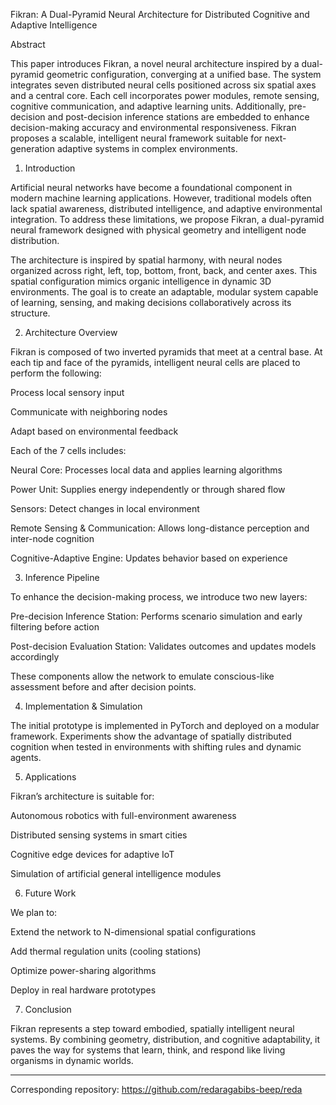 Fikran: A Dual-Pyramid Neural Architecture for Distributed Cognitive and Adaptive Intelligence

Abstract

This paper introduces Fikran, a novel neural architecture inspired by a dual-pyramid geometric configuration, converging at a unified base. The system integrates seven distributed neural cells positioned across six spatial axes and a central core. Each cell incorporates power modules, remote sensing, cognitive communication, and adaptive learning units. Additionally, pre-decision and post-decision inference stations are embedded to enhance decision-making accuracy and environmental responsiveness. Fikran proposes a scalable, intelligent neural framework suitable for next-generation adaptive systems in complex environments.

1. Introduction

Artificial neural networks have become a foundational component in modern machine learning applications. However, traditional models often lack spatial awareness, distributed intelligence, and adaptive environmental integration. To address these limitations, we propose Fikran, a dual-pyramid neural framework designed with physical geometry and intelligent node distribution.

The architecture is inspired by spatial harmony, with neural nodes organized across right, left, top, bottom, front, back, and center axes. This spatial configuration mimics organic intelligence in dynamic 3D environments. The goal is to create an adaptable, modular system capable of learning, sensing, and making decisions collaboratively across its structure.

2. Architecture Overview

Fikran is composed of two inverted pyramids that meet at a central base. At each tip and face of the pyramids, intelligent neural cells are placed to perform the following:

Process local sensory input

Communicate with neighboring nodes

Adapt based on environmental feedback


Each of the 7 cells includes:

Neural Core: Processes local data and applies learning algorithms

Power Unit: Supplies energy independently or through shared flow

Sensors: Detect changes in local environment

Remote Sensing & Communication: Allows long-distance perception and inter-node cognition

Cognitive-Adaptive Engine: Updates behavior based on experience


3. Inference Pipeline

To enhance the decision-making process, we introduce two new layers:

Pre-decision Inference Station: Performs scenario simulation and early filtering before action

Post-decision Evaluation Station: Validates outcomes and updates models accordingly


These components allow the network to emulate conscious-like assessment before and after decision points.

4. Implementation & Simulation

The initial prototype is implemented in PyTorch and deployed on a modular framework. Experiments show the advantage of spatially distributed cognition when tested in environments with shifting rules and dynamic agents.

5. Applications

Fikran’s architecture is suitable for:

Autonomous robotics with full-environment awareness

Distributed sensing systems in smart cities

Cognitive edge devices for adaptive IoT

Simulation of artificial general intelligence modules


6. Future Work

We plan to:

Extend the network to N-dimensional spatial configurations

Add thermal regulation units (cooling stations)

Optimize power-sharing algorithms

Deploy in real hardware prototypes


7. Conclusion

Fikran represents a step toward embodied, spatially intelligent neural systems. By combining geometry, distribution, and cognitive adaptability, it paves the way for systems that learn, think, and respond like living organisms in dynamic worlds.


---

Corresponding repository: https://github.com/redaragabibs-beep/reda

